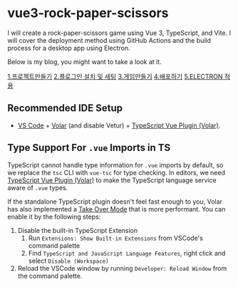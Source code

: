 # vue3-rock-paper-scissors

I will create a rock-paper-scissors game using Vue 3, TypeScript, and Vite. I will cover the deployment method using GitHub Actions and the build process for a desktop app using Electron.

Below is my blog, you might want to take a look at it.

[1.프로젝트만들기](https://itjs.kr/vue3-typescript-%ea%b0%80%ec%9c%84-%eb%b0%94%ec%9c%84-%eb%b3%b4-%ea%b2%8c%ec%9e%84-%eb%a7%8c%eb%93%a4%ea%b8%b0-1-%ed%94%84%eb%a1%9c%ec%a0%9d%ed%8a%b8-%eb%a7%8c%eb%93%a4%ea%b8%b0/)
[2.플로그인 설치 및 세팅](https://itjs.kr/vue3-typescript-%ea%b0%80%ec%9c%84-%eb%b0%94%ec%9c%84-%eb%b3%b4-%ea%b2%8c%ec%9e%84-%eb%a7%8c%eb%93%a4%ea%b8%b0-2-%ed%94%8c%eb%9f%ac%ea%b7%b8%ec%9d%b8-%ec%84%a4%ec%b9%98-%eb%b0%8f-%ec%84%b8/)
[3.게임만들기](https://itjs.kr/vue3-typescript-%ea%b0%80%ec%9c%84-%eb%b0%94%ec%9c%84-%eb%b3%b4-%ea%b2%8c%ec%9e%84-%eb%a7%8c%eb%93%a4%ea%b8%b0-3-%ea%b2%8c%ec%9e%84%eb%a7%8c%eb%93%a4%ea%b8%b0/)
[4.배포하기](https://itjs.kr/vue3-typescript-%ea%b0%80%ec%9c%84-%eb%b0%94%ec%9c%84-%eb%b3%b4-%ea%b2%8c%ec%9e%84-%eb%a7%8c%eb%93%a4%ea%b8%b0-4-%eb%b0%b0%ed%8f%ac%ed%95%98%ea%b8%b0/)
[5.ELECTRON 적용](https://itjs.kr/vue3-typescript-%ea%b0%80%ec%9c%84-%eb%b0%94%ec%9c%84-%eb%b3%b4-%ea%b2%8c%ec%9e%84-%eb%a7%8c%eb%93%a4%ea%b8%b0-5-electron-%ec%a0%81%ec%9a%a9/)

## Recommended IDE Setup

- [VS Code](https://code.visualstudio.com/) + [Volar](https://marketplace.visualstudio.com/items?itemName=Vue.volar) (and disable Vetur) + [TypeScript Vue Plugin (Volar)](https://marketplace.visualstudio.com/items?itemName=Vue.vscode-typescript-vue-plugin).

## Type Support For `.vue` Imports in TS

TypeScript cannot handle type information for `.vue` imports by default, so we replace the `tsc` CLI with `vue-tsc` for type checking. In editors, we need [TypeScript Vue Plugin (Volar)](https://marketplace.visualstudio.com/items?itemName=Vue.vscode-typescript-vue-plugin) to make the TypeScript language service aware of `.vue` types.

If the standalone TypeScript plugin doesn't feel fast enough to you, Volar has also implemented a [Take Over Mode](https://github.com/johnsoncodehk/volar/discussions/471#discussioncomment-1361669) that is more performant. You can enable it by the following steps:

1. Disable the built-in TypeScript Extension
   1. Run `Extensions: Show Built-in Extensions` from VSCode's command palette
   2. Find `TypeScript and JavaScript Language Features`, right click and select `Disable (Workspace)`
2. Reload the VSCode window by running `Developer: Reload Window` from the command palette.
